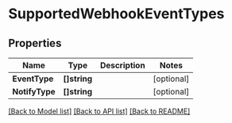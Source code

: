 # SupportedWebhookEventTypes

## Properties

Name | Type | Description | Notes
------------ | ------------- | ------------- | -------------
**EventType** | **[]string** |  | [optional] 
**NotifyType** | **[]string** |  | [optional] 

[[Back to Model list]](../README.md#documentation-for-models) [[Back to API list]](../README.md#documentation-for-api-endpoints) [[Back to README]](../README.md)


